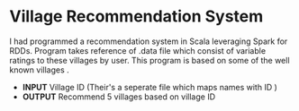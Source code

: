 # Village Recommendation System

I had programmed a recommendation system in Scala leveraging Spark for RDDs. 
Program takes reference of .data file which consist of variable ratings to these villages by user.
This program is based on some of the well known villages .

*  **INPUT**  Village ID (Their's a seperate file which maps names with ID )
*  **OUTPUT**  Recommend 5 villages based on village ID
